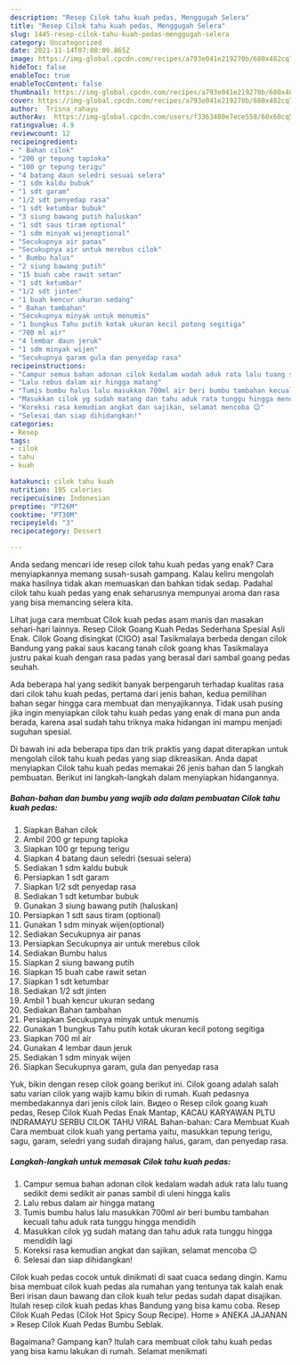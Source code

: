 ```yaml
---
description: "Resep Cilok tahu kuah pedas, Menggugah Selera"
title: "Resep Cilok tahu kuah pedas, Menggugah Selera"
slug: 1445-resep-cilok-tahu-kuah-pedas-menggugah-selera
category: Uncategorized
date: 2021-11-14T07:08:09.865Z
image: https://img-global.cpcdn.com/recipes/a793e041e219270b/680x482cq70/cilok-tahu-kuah-pedas-foto-resep-utama.jpg
hideToc: false
enableToc: true
enableTocContent: false
thumbnail: https://img-global.cpcdn.com/recipes/a793e041e219270b/680x482cq70/cilok-tahu-kuah-pedas-foto-resep-utama.jpg
cover: https://img-global.cpcdn.com/recipes/a793e041e219270b/680x482cq70/cilok-tahu-kuah-pedas-foto-resep-utama.jpg
author:  Trisna_rahayu
authorAv:  https://img-global.cpcdn.com/users/f3363480e7ece558/60x60cq50/avatar.jpg
ratingvalue: 4.9
reviewcount: 12
recipeingredient:
- " Bahan cilok"
- "200 gr tepung tapioka"
- "100 gr tepung terigu"
- "4 batang daun seledri sesuai selera"
- "1 sdm kaldu bubuk"
- "1 sdt garam"
- "1/2 sdt penyedap rasa"
- "1 sdt ketumbar bubuk"
- "3 siung bawang putih haluskan"
- "1 sdt saus tiram optional"
- "1 sdm minyak wijenoptional"
- "Secukupnya air panas"
- "Secukupnya air untuk merebus cilok"
- " Bumbu halus"
- "2 siung bawang putih"
- "15 buah cabe rawit setan"
- "1 sdt ketumbar"
- "1/2 sdt jinten"
- "1 buah kencur ukuran sedang"
- " Bahan tambahan"
- "Secukupnya minyak untuk menumis"
- "1 bungkus Tahu putih kotak ukuran kecil potong segitiga"
- "700 ml air"
- "4 lembar daun jeruk"
- "1 sdm minyak wijen"
- "Secukupnya garam gula dan penyedap rasa"
recipeinstructions:
- "Campur semua bahan adonan cilok kedalam wadah aduk rata lalu tuang sedikit demi sedikit air panas sambil di uleni hingga kalis"
- "Lalu rebus dalam air hingga matang"
- "Tumis bumbu halus lalu masukkan 700ml air beri bumbu tambahan kecuali tahu aduk rata tunggu hingga mendidih"
- "Masukkan cilok yg sudah matang dan tahu aduk rata tunggu hingga mendidih lagi"
- "Koreksi rasa kemudian angkat dan sajikan, selamat mencoba 😉"
- "Selesai dan siap dihidangkan!"
categories:
- Resep
tags:
- cilok
- tahu
- kuah

katakunci: cilok tahu kuah 
nutrition: 195 calories
recipecuisine: Indonesian
preptime: "PT26M"
cooktime: "PT30M"
recipeyield: "3"
recipecategory: Dessert

---
```



Anda sedang mencari ide resep cilok tahu kuah pedas yang enak? Cara menyiapkannya memang susah-susah gampang. Kalau keliru mengolah maka hasilnya tidak akan memuaskan dan bahkan tidak sedap. Padahal cilok tahu kuah pedas yang enak seharusnya mempunyai aroma dan rasa yang bisa memancing selera kita.


Lihat juga cara membuat Cilok kuah pedas asam manis dan masakan sehari-hari lainnya. Resep Cilok Goang Kuah Pedas Sederhana Spesial Asli Enak. Cilok Goang disingkat (CIGO) asal Tasikmalaya berbeda dengan cilok Bandung yang pakai saus kacang tanah cilok goang khas Tasikmalaya justru pakai kuah dengan rasa padas yang berasal dari sambal goang pedas seuhah.

Ada beberapa hal yang sedikit banyak berpengaruh terhadap kualitas rasa dari cilok tahu kuah pedas, pertama dari jenis bahan, kedua pemilihan bahan segar hingga cara membuat dan menyajikannya. Tidak usah pusing jika ingin menyiapkan cilok tahu kuah pedas yang enak di mana pun anda berada, karena asal sudah tahu triknya maka hidangan ini mampu menjadi suguhan spesial.


Di bawah ini ada beberapa tips dan trik praktis yang dapat diterapkan untuk mengolah cilok tahu kuah pedas yang siap dikreasikan. Anda dapat menyiapkan Cilok tahu kuah pedas memakai 26 jenis bahan dan 5 langkah pembuatan. Berikut ini langkah-langkah dalam menyiapkan hidangannya.

<!--inarticleads1-->

##### Bahan-bahan dan bumbu yang wajib ada dalam pembuatan Cilok tahu kuah pedas:

1. Siapkan  Bahan cilok
1. Ambil 200 gr tepung tapioka
1. Siapkan 100 gr tepung terigu
1. Siapkan 4 batang daun seledri (sesuai selera)
1. Sediakan 1 sdm kaldu bubuk
1. Persiapkan 1 sdt garam
1. Siapkan 1/2 sdt penyedap rasa
1. Sediakan 1 sdt ketumbar bubuk
1. Gunakan 3 siung bawang putih (haluskan)
1. Persiapkan 1 sdt saus tiram (optional)
1. Gunakan 1 sdm minyak wijen(optional)
1. Sediakan Secukupnya air panas
1. Persiapkan Secukupnya air untuk merebus cilok
1. Sediakan  Bumbu halus
1. Siapkan 2 siung bawang putih
1. Siapkan 15 buah cabe rawit setan
1. Siapkan 1 sdt ketumbar
1. Sediakan 1/2 sdt jinten
1. Ambil 1 buah kencur ukuran sedang
1. Sediakan  Bahan tambahan
1. Persiapkan Secukupnya minyak untuk menumis
1. Gunakan 1 bungkus Tahu putih kotak ukuran kecil potong segitiga
1. Siapkan 700 ml air
1. Gunakan 4 lembar daun jeruk
1. Sediakan 1 sdm minyak wijen
1. Siapkan Secukupnya garam, gula dan penyedap rasa


Yuk, bikin dengan resep cilok goang berikut ini. Cilok goang adalah salah satu varian cilok yang wajib kamu bikin di rumah. Kuah pedasnya membedakannya dari jenis cilok lain. Видео о Resep cilok goang kuah pedas, Resep Cilok Kuah Pedas Enak Mantap, KACAU KARYAWAN PLTU INDRAMAYU SERBU CILOK TAHU VIRAL Bahan-bahan: Cara Membuat Kuah Cara membuat cilok kuah yang pertama yaitu, masukkan tepung terigu, sagu, garam, seledri yang sudah dirajang halus, garam, dan penyedap rasa. 

<!--inarticleads2-->

##### Langkah-langkah untuk memasak Cilok tahu kuah pedas:

1. Campur semua bahan adonan cilok kedalam wadah aduk rata lalu tuang sedikit demi sedikit air panas sambil di uleni hingga kalis
1. Lalu rebus dalam air hingga matang
1. Tumis bumbu halus lalu masukkan 700ml air beri bumbu tambahan kecuali tahu aduk rata tunggu hingga mendidih
1. Masukkan cilok yg sudah matang dan tahu aduk rata tunggu hingga mendidih lagi
1. Koreksi rasa kemudian angkat dan sajikan, selamat mencoba 😉
1. Selesai dan siap dihidangkan!

Cilok kuah pedas cocok untuk dinikmati di saat cuaca sedang dingin. Kamu bisa membuat cilok kuah pedas ala rumahan yang tentunya tak kalah enak Beri irisan daun bawang dan cilok kuah telur pedas sudah dapat disajikan. Itulah resep cilok kuah pedas khas Bandung yang bisa kamu coba. Resep Cilok Kuah Pedas (Cilok Hot Spicy Soup Recipe). Home » ANEKA JAJANAN » Resep Cilok Kuah Pedas Bumbu Seblak. 

Bagaimana? Gampang kan? Itulah cara membuat cilok tahu kuah pedas yang bisa kamu lakukan di rumah. Selamat menikmati
